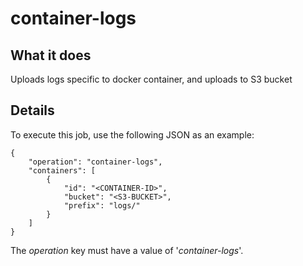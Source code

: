 # container-logs

## What it does

Uploads logs specific to docker container, and uploads to S3 bucket

## Details

To execute this job, use the following JSON as an example:
```
{
    "operation": "container-logs",
    "containers": [
        {
            "id": "<CONTAINER-ID>",
            "bucket": "<S3-BUCKET>",
            "prefix": "logs/"
        }
    ]
}
```

The *operation* key must have a value of '*container-logs*'.
